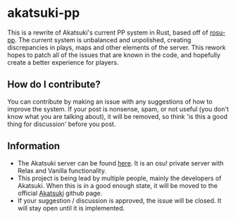 # akatsuki-pp

This is a rewrite of Akatsuki's current PP system in Rust, based off of [rosu-pp](MaxOhn/rosu-pp). The current system is unbalanced and unpolished, creating discrepancies in plays, maps and other elements of the server. This rework hopes to patch all of the issues that are known in the code, and hopefully create a better experience for players.

## How do I contribute?
You can contribute by making an issue with any suggestions of how to improve the system. If your post is nonsense, spam, or not useful (you don't know what you are talking about), it will be removed, so think 'is this a good thing for discussion' before you post.

## Information
- The Akatsuki server can be found [here](https://akatsuki.pw). It is an osu! private server with Relax and Vanilla functionality.
- This project is being lead by multiple people, mainly the developers of Akatsuki. When this is in a good enough state, it will be moved to the official [Akatsuki](https://github.com/osuAkatsuki) github page.
- If your suggestion / discussion is approved, the issue will be closed. It will stay open until it is implemented.
